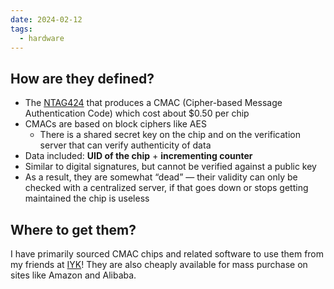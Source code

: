 ```yaml
---
date: 2024-02-12
tags:
  - hardware
---
```

## How are they defined?
- The [NTAG424](https://nfcdeveloper.com/blog/2021/12/01/how-does-dynamic-url-work.html) that produces a CMAC (Cipher-based Message Authentication Code) which cost about $0.50 per chip
- CMACs are based on block ciphers like AES
    - There is a shared secret key on the chip and on the verification server that can verify authenticity of data
- Data included: **UID of the chip** + **incrementing counter**
- Similar to digital signatures, but cannot be verified against a public key
- As a result, they are somewhat “dead” — their validity can only be checked with a centralized server, if that goes down or stops getting maintained the chip is useless

## Where to get them?
I have primarily sourced CMAC chips and related software to use them from my friends at [IYK](https://iyk.app)! They are also cheaply available for mass purchase on sites like Amazon and Alibaba.
